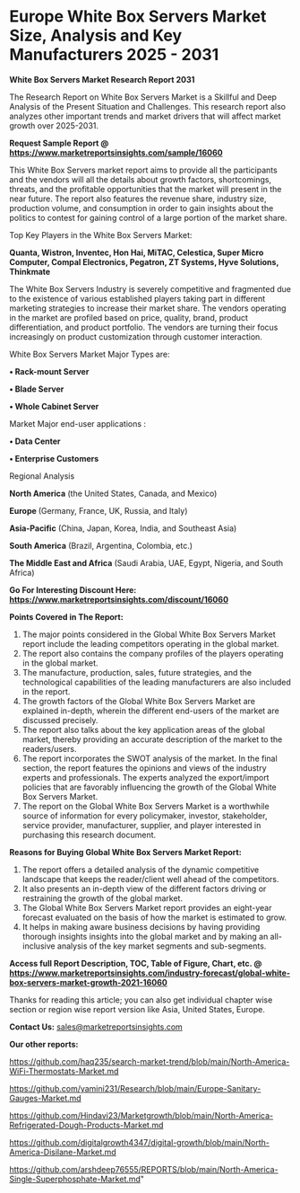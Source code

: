 # Europe White Box Servers Market Size, Analysis and Key Manufacturers 2025 - 2031

<strong>White Box Servers Market Research Report 2031</strong>

The Research Report on White Box Servers Market is a Skillful and Deep Analysis of the Present Situation and Challenges. This research report also analyzes other important trends and market drivers that will affect market growth over 2025-2031.

<strong>Request Sample Report @ <a href=https://www.marketreportsinsights.com/sample/16060>https://www.marketreportsinsights.com/sample/16060</a></strong>

This White Box Servers market report aims to provide all the participants and the vendors will all the details about growth factors, shortcomings, threats, and the profitable opportunities that the market will present in the near future. The report also features the revenue share, industry size, production volume, and consumption in order to gain insights about the politics to contest for gaining control of a large portion of the market share.

Top Key Players in the White Box Servers Market:

<strong>Quanta, Wistron, Inventec, Hon Hai, MiTAC, Celestica, Super Micro Computer, Compal Electronics, Pegatron, ZT Systems, Hyve Solutions, Thinkmate</strong>

The White Box Servers Industry is severely competitive and fragmented due to the existence of various established players taking part in different marketing strategies to increase their market share. The vendors operating in the market are profiled based on price, quality, brand, product differentiation, and product portfolio. The vendors are turning their focus increasingly on product customization through customer interaction.

White Box Servers Market Major Types are:

<strong>• Rack-mount Server

• Blade Server

• Whole Cabinet Server</strong>

Market Major end-user applications :

<strong>• Data Center

• Enterprise Customers</strong>

Regional Analysis

</u><strong><b>North America</b></strong> (the United States, Canada, and Mexico)

<strong><b>Europe </b></strong>(Germany, France, UK, Russia, and Italy)

<strong><b>Asia-Pacific</b></strong> (China, Japan, Korea, India, and Southeast Asia)

<strong><b>South America</b></strong> (Brazil, Argentina, Colombia, etc.)

<strong><b>The Middle East and Africa</b></strong> (Saudi Arabia, UAE, Egypt, Nigeria, and South Africa)

<strong>Go For Interesting Discount Here: <a href=https://www.marketreportsinsights.com/discount/16060>https://www.marketreportsinsights.com/discount/16060</a></strong>

<strong>Points Covered in The Report:</strong>
<ol>
  <li>The major points considered in the Global White Box Servers Market report include the leading competitors operating in the global market.</li>
  <li>The report also contains the company profiles of the players operating in the global market.</li>
  <li>The manufacture, production, sales, future strategies, and the technological capabilities of the leading manufacturers are also included in the report.</li>
  <li>The growth factors of the Global White Box Servers Market are explained in-depth, wherein the different end-users of the market are discussed precisely.</li>
  <li>The report also talks about the key application areas of the global market, thereby providing an accurate description of the market to the readers/users.</li>
  <li>The report incorporates the SWOT analysis of the market. In the final section, the report features the opinions and views of the industry experts and professionals. The experts analyzed the export/import policies that are favorably influencing the growth of the Global White Box Servers Market.</li>
  <li>The report on the Global White Box Servers Market is a worthwhile source of information for every policymaker, investor, stakeholder, service provider, manufacturer, supplier, and player interested in purchasing this research document.</li>
</ol>
<strong>Reasons for Buying Global White Box Servers Market Report:</strong>

<ol>
  <li>The report offers a detailed analysis of the dynamic competitive landscape that keeps the reader/client well ahead of the competitors.</li>
  <li>It also presents an in-depth view of the different factors driving or restraining the growth of the global market.</li>
  <li>The Global White Box Servers Market report provides an eight-year forecast evaluated on the basis of how the market is estimated to grow.</li>
  <li>It helps in making aware business decisions by having providing thorough insights insights into the global market and by making an all-inclusive analysis of the key market segments and sub-segments.</li>
</ol>
<strong>Access full Report Description, TOC, Table of Figure, Chart, etc. @ <a href=https://www.marketreportsinsights.com/industry-forecast/global-white-box-servers-market-growth-2021-16060>https://www.marketreportsinsights.com/industry-forecast/global-white-box-servers-market-growth-2021-16060</a></strong>


Thanks for reading this article; you can also get individual chapter wise section or region wise report version like Asia, United States, Europe.

<strong>Contact Us:</strong>
sales@marketreportsinsights.com

<strong>Our other reports:</strong>

<a href=https://github.com/haq235/search-market-trend/blob/main/North-America-WiFi-Thermostats-Market.md>https://github.com/haq235/search-market-trend/blob/main/North-America-WiFi-Thermostats-Market.md</a>

<a href=https://github.com/yamini231/Research/blob/main/Europe-Sanitary-Gauges-Market.md>https://github.com/yamini231/Research/blob/main/Europe-Sanitary-Gauges-Market.md</a>

<a href=https://github.com/Hindavi23/Marketgrowth/blob/main/North-America-Refrigerated-Dough-Products-Market.md>https://github.com/Hindavi23/Marketgrowth/blob/main/North-America-Refrigerated-Dough-Products-Market.md</a>

<a href=https://github.com/digitalgrowth4347/digital-growth/blob/main/North-America-Disilane-Market.md>https://github.com/digitalgrowth4347/digital-growth/blob/main/North-America-Disilane-Market.md</a>

<a href=https://github.com/arshdeep76555/REPORTS/blob/main/North-America-Single-Superphosphate-Market.md>https://github.com/arshdeep76555/REPORTS/blob/main/North-America-Single-Superphosphate-Market.md</a>"
